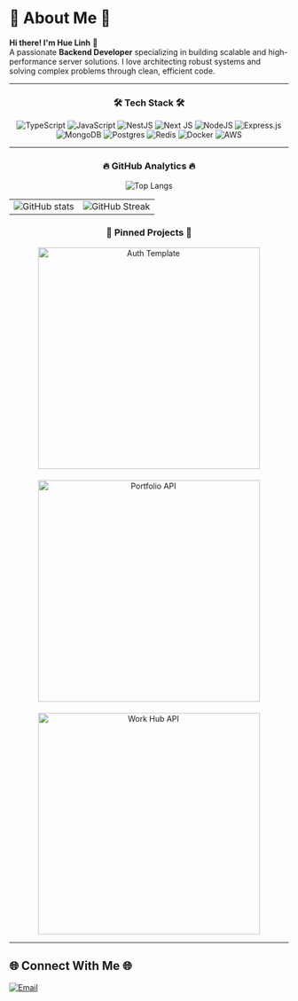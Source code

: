 # 💫 About Me 💫
**Hi there! I'm Hue Linh** 👋  
A passionate **Backend Developer** specializing in building scalable and high-performance server solutions. I love architecting robust systems and solving complex problems through clean, efficient code.

---

<div align="center">

### 🛠️ Tech Stack 🛠️

![TypeScript](https://img.shields.io/badge/typescript-%23007ACC.svg?style=for-the-badge&logo=typescript&logoColor=white)
![JavaScript](https://img.shields.io/badge/javascript-%23323330.svg?style=for-the-badge&logo=javascript&logoColor=%23F7DF1E)
![NestJS](https://img.shields.io/badge/nestjs-%23E0234E.svg?style=for-the-badge&logo=nestjs&logoColor=white)
![Next JS](https://img.shields.io/badge/Next-black?style=for-the-badge&logo=next.js&logoColor=white)
![NodeJS](https://img.shields.io/badge/node.js-6DA55F?style=for-the-badge&logo=node.js&logoColor=white)
![Express.js](https://img.shields.io/badge/express.js-%23404d59.svg?style=for-the-badge&logo=express&logoColor=%2361DAFB)
![MongoDB](https://img.shields.io/badge/MongoDB-%234ea94b.svg?style=for-the-badge&logo=mongodb&logoColor=white)
![Postgres](https://img.shields.io/badge/postgres-%23316192.svg?style=for-the-badge&logo=postgresql&logoColor=white)
![Redis](https://img.shields.io/badge/redis-%23DD0031.svg?style=for-the-badge&logo=redis&logoColor=white)
![Docker](https://img.shields.io/badge/docker-%230db7ed.svg?style=for-the-badge&logo=docker&logoColor=white)
![AWS](https://img.shields.io/badge/AWS-%23FF9900.svg?style=for-the-badge&logo=amazon-aws&logoColor=white)

</div>

---

<div align="center">

### 🔥 GitHub Analytics 🔥

![Top Langs](https://github-readme-stats.vercel.app/api/top-langs/?username=eeuhhnil&show_icons=true&theme=radical)

| | |
|---|---|
![GitHub stats](https://github-readme-stats.vercel.app/api?username=eeuhhnil&show_icons=true&theme=radical) | ![GitHub Streak](https://git-hub-streak-stats.vercel.app?user=namhustle&theme=radical)

### 📌 Pinned Projects 📌
<div style="display: flex; flex-wrap: wrap; justify-content: center; gap: 20px;">
  <a href="https://github.com/eeuhhnil/auth-template">
    <img src="https://github-readme-stats.vercel.app/api/pin/?username=eeuhhnil&repo=auth-template&show_owner:true&theme=radical" alt="Auth Template" style="width: 400px; max-width: 100%;">
  </a>
  </a>
    <a href="https://github.com/eeuhhnil/portfolio-api">
    <img src="https://github-readme-stats.vercel.app/api/pin/?username=eeuhhnil&repo=portfolio-api&show_owner:true&theme=radical" alt="Portfolio API" style="width: 400px; max-width: 100%;"> 
  </a>
  </a>
    <a href="https://github.com/eeuhhnil/work-hub-api">
    <img src="https://github-readme-stats.vercel.app/api/pin/?username=eeuhhnil&repo=work-hub&show_owner:true&theme=radical" alt="Work Hub API" style="width: 400px; max-width: 100%;"> 
  </a>
</div>
</div>

---

## 🌐 Connect With Me 🌐
<p align="left">
  <a href="mailto:duonghuelinh.work@gmail.com">
    <img src="https://img.shields.io/badge/Gmail-D14836?style=for-the-badge&logo=gmail&logoColor=white" alt="Email"/>
  </a>
</p>
